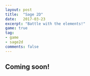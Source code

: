 ```yaml
---
layout: post
title:  "Sage 2D"
date:   2017-03-23
excerpt: "Battle with the elements!"
game: true
tag:
- game
- sage2d
comments: false
---
```


## Coming soon!
